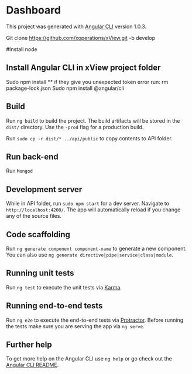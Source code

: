 # Dashboard

This project was generated with [Angular CLI](https://github.com/angular/angular-cli) version 1.0.3.

Git clone https://github.com/xoperations/xView.git -b develop

#Install node

## Install Angular CLI in xView project folder
Sudo npm install
** if they give you unexpected token error run: rm package-lock.json
Sudo npm install @angular/cli

## Build

Run `ng build` to build the project. The build artifacts will be stored in the `dist/` directory. Use the `-prod` flag for a production build.

Run `sudo cp -r dist/* ../api/public` to copy contents to API folder. 

## Run back-end

Run `Mongod`

## Development server

While in API folder, run `sudo npm start` for a dev server. Navigate to `http://localhost:4200/`. The app will automatically reload if you change any of the source files.

## Code scaffolding

Run `ng generate component component-name` to generate a new component. You can also use `ng generate directive|pipe|service|class|module`.

## Running unit tests

Run `ng test` to execute the unit tests via [Karma](https://karma-runner.github.io).

## Running end-to-end tests

Run `ng e2e` to execute the end-to-end tests via [Protractor](http://www.protractortest.org/).
Before running the tests make sure you are serving the app via `ng serve`.

## Further help

To get more help on the Angular CLI use `ng help` or go check out the [Angular CLI README](https://github.com/angular/angular-cli/blob/master/README.md).
